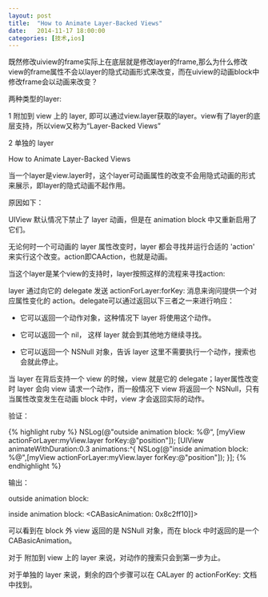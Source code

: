 ```yaml
---
layout: post
title:  "How to Animate Layer-Backed Views"
date:   2014-11-17 18:00:00
categories: [技术,ios]
---
```


既然修改uiview的frame实际上在底层就是修改layer的frame,那么为什么修改view的frame属性不会以layer的隐式动画形式来改变，而在uiview的动画block中修改frame会以动画来改变？

两种类型的layer:

1 附加到 view 上的 layer, 即可以通过view.layer获取的layer。view有了layer的底层支持，所以view又称为“Layer-Backed Views”

2 单独的 layer

How to Animate Layer-Backed Views

当一个layer是view.layer时，这个layer可动画属性的改变不会用隐式动画的形式来展示，即layer的隐式动画不起作用。

原因如下：

UIView 默认情况下禁止了 layer 动画，但是在 animation block 中又重新启用了它们。

无论何时一个可动画的 layer 属性改变时，layer 都会寻找并运行合适的 'action' 来实行这个改变。action即CAAction，也就是动画。

当这个layer是某个view的支持时，layer按照这样的流程来寻找action:

layer 通过向它的 delegate 发送 actionForLayer:forKey: 消息来询问提供一个对应属性变化的 action。delegate可以通过返回以下三者之一来进行响应：

* 它可以返回一个动作对象，这种情况下 layer 将使用这个动作。

* 它可以返回一个 nil， 这样 layer 就会到其他地方继续寻找。

* 它可以返回一个 NSNull 对象，告诉 layer 这里不需要执行一个动作，搜索也会就此停止。

当 layer 在背后支持一个 view 的时候，view 就是它的 delegate；layer属性改变时 layer 会向 view 请求一个动作，而一般情况下 view 将返回一个 NSNull，只有当属性改变发生在动画 block 中时，view 才会返回实际的动作。

验证：

{% highlight ruby %}
NSLog(@"outside animation block: %@“, [myView actionForLayer:myView.layer forKey:@"position"]);
[UIView animateWithDuration:0.3 animations:^{
        NSLog(@"inside animation block: %@",[myView actionForLayer:myView.layer forKey:@"position"]);
}];
{% endhighlight %}

输出：

outside animation block: <null>

inside animation block: <CABasicAnimation: 0x8c2ff10]]>

可以看到在 block 外 view 返回的是 NSNull 对象，而在 block 中时返回的是一个 CABasicAnimation。

对于 附加到 view 上的 layer 来说，对动作的搜索只会到第一步为止。

对于单独的 layer 来说，剩余的四个步骤可以在 CALayer 的 actionForKey: 文档中找到。

